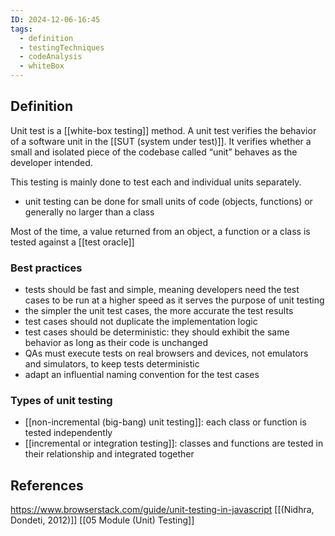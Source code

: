```yaml
---
ID: 2024-12-06-16:45
tags:
  - definition
  - testingTechniques
  - codeAnalysis
  - whiteBox
---
```

## Definition

Unit test is a [[white-box testing]] method. A unit test verifies the behavior of a software unit in the [[SUT (system under test)]]. It verifies whether a small and isolated piece of the codebase called “unit” behaves as the developer intended.

This testing is mainly done to test each and individual units separately.
- unit testing can be done for small units of code (objects, functions) or generally no larger than a class

Most of the time, a value returned from an object, a function or a class is tested against a [[test oracle]]

### Best practices

- tests should be fast and simple, meaning developers need the test cases to be run at a higher speed as it serves the purpose of unit testing
- the simpler the unit test cases, the more accurate the test results
- test cases should not duplicate the implementation logic
- test cases should be deterministic: they should exhibit the same behavior as long as their code is unchanged
- QAs must execute tests on real browsers and devices, not emulators and simulators, to keep tests deterministic
- adapt an influential naming convention for the test cases

### Types of unit testing

- [[non-incremental (big-bang) unit testing]]: each class or function is tested independently
- [[incremental or integration testing]]: classes and functions are tested in their relationship and integrated together

## References
https://www.browserstack.com/guide/unit-testing-in-javascript
[[(Nidhra, Dondeti, 2012)]]
[[05 Module (Unit) Testing]]